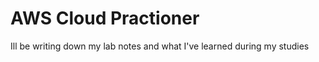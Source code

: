 # AWS Cloud Practioner

Ill be writing down my lab notes and what I've learned during my studies



